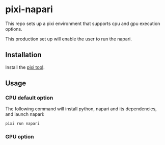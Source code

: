 # pixi-napari

This repo sets up a pixi environment that supports cpu and gpu execution options.

This production set up will enable the user to run the napari.

## Installation

Install the [pixi tool](https://pixi.sh/latest/installation/).

## Usage

### CPU default option

The following command will install python, napari and its dependencies, and launch napari:

```sh
pixi run napari
```

### GPU option

